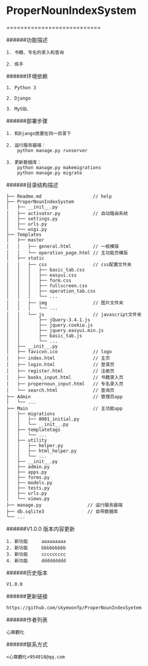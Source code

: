 # ProperNounIndexSystem


===========================


######功能描述

    1. 书籍、专名的录入和查询
    
    2. 练手
    

######环境依赖

    1. Python 3
    
    2. Django
    
    3. MySQL


######部署步骤

    1. 和Django放置在同一目录下
    
    2. 运行服务器端：
        python manage.py runserver
    
    3. 更新数据库：
        python manage.py makemigrations
        python manage.py migrate


######目录结构描述

    ├── Readme.md                   // help
    ├── ProperNounIndexSystem            
    │   ├── __init__.py
    │   ├── activator.py            // 自动路由系统
    │   ├── settings.py
    │   ├── urls.py                
    │   └── wsgi.py
    ├── Templates                   
    │   ├── master
    │   │   ├── general.html        // 一般模版
    │   │   └── operation_page.html // 主功能页模版
    │   ├── static
    │   │   ├── css                 // css配置文件夹
    │   │   │   ├── basic_tab.css
    │   │   │   ├── easyui.css
    │   │   │   ├── form.css
    │   │   │   ├── fullscreen.css
    │   │   │   ├── operation_tab.css
    │   │   │   └── ...
    │   │   ├── img                 // 图片文件夹
    │   │   │   └── ...
    │   │   └── js                  // javascript文件夹
    │   │       ├── jQuery-3.4.1.js
    │   │       ├── jquery.cookie.js
    │   │       ├── jquery.easyui.min.js
    │   │       ├── basic_tab.js
    │   │       └── ...
    │   ├── __init__.py
    │   ├── favicon.ico             // logo
    │   ├── index.html              // 主页
    │   ├── login.html              // 登录页
    │   ├── register.html           // 注册页
    │   ├── books_input.html        // 书籍录入页
    │   ├── propernoun_input.html   // 专名录入页
    │   └── search.html             // 查询页
    ├── Admin                       // 管理员app
    │   └── ...
    ├── Main                        // 主功能app
    │   ├── migrations
    │   │   ├── 0001_initial.py
    │   │   └── __init__.py
    │   ├── templatetags
    │   │   └── ...
    │   ├── utility
    │   │   ├── helper.py
    │   │   ├── html_helper.py
    │   │   └── ...
    │   ├── __init__.py
    │   ├── admin.py
    │   ├── apps.py
    │   ├── forms.py
    │   ├── models.py
    │   ├── tests.py
    │   ├── urls.py
    │   └── views.py
    ├── manage.py                 // 运行服务器端
    ├── db.sqlite3                // 自带数据库
    └── ... 
    
    
######V1.0.0 版本内容更新

    1. 新功能     aaaaaaaaa
    2. 新功能     bbbbbbbbb
    3. 新功能     ccccccccc
    4. 新功能     ddddddddd


######历史版本

    V1.0.0


######更新链接

    https://github.com/skymoonfp/ProperNounIndexSyetem


######作者列表
    
    心齋觀化


######联系方式

    <心齋觀化>954918@qq.com
